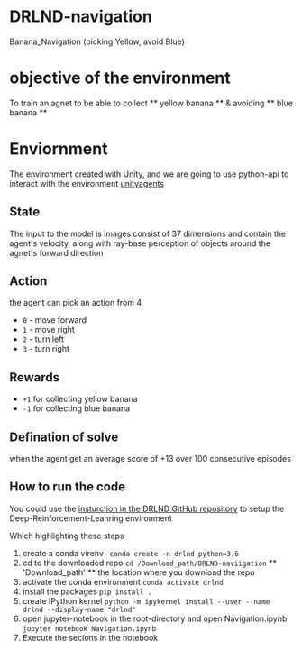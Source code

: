 # DRLND-navigation
Banana_Navigation (picking Yellow, avoid Blue)

# objective of the environment
To train an agnet to be able to collect ** yellow banana ** & avoiding ** blue banana **

# Enviornment 
The environment created with Unity, and we are going to use python-api to interact with the environment [unityagents](https://pypi.org/project/unityagents)

## State
The input to the model is images consist of 37 dimensions and contain the agent's velocity, along with ray-base perception of objects around the agnet's forward direction

## Action
the agent can pick an action from 4
* ```0``` - move forward
* ```1``` - move right
* ```2``` - turn left
* ```3``` - turn right

## Rewards
* ```+1``` for collecting yellow banana
* ```-1``` for collecting blue banana

## Defination of solve
when the agent get an average score of +13 over 100 consecutive episodes

## How to run the code
You could use the [insturction in the DRLND GitHub repository](https://github.com/udacity/deep-reinforcement-learning#dependencies) to setup the Deep-Reinforcement-Leanring environment 

Which highlighting these steps
1. create a conda virenv ``` conda create -n drlnd python=3.6```
2. cd to the downloaded repo ``` cd /Download_path/DRLND-naviigation ``` ** 'Download_path' ** the location where you download the repo
3. activate the conda environment ``` conda activate drlnd ```
4. install the packages ``` pip install . ```
5. create IPython kernel ``` python -m ipykernel install --user --name drlnd --display-name "drlnd" ``` 
6. open jupyter-notebook in the root-directory and open Navigation.ipynb ``` jupyter notebook Navigation.ipynb ```
7. Execute the secions in the notebook
